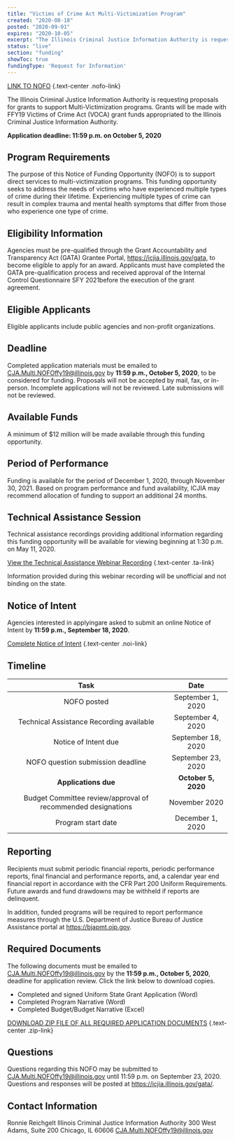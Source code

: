 ```yaml
---
title: "Victims of Crime Act Multi-Victimization Program"
created: "2020-08-18"
posted: "2020-09-01"
expires: "2020-10-05"
excerpt: "The Illinois Criminal Justice Information Authority is requesting proposals for grants to support Multi Victimization programs. Grants will be made with FFY19 Victims of Crime Act (VOCA) grant funds appropriated to the Illinois Criminal Justice Information Authority."
status: "live"
section: "funding"
showToc: true
fundingType: 'Request for Information'
---
```


[LINK TO NOFO](MultipleVictimizationNOFO.pdf) {.text-center .nofo-link}

The Illinois Criminal Justice Information Authority is requesting proposals for grants to support Multi-Victimization programs. Grants will be made with FFY19 Victims of Crime Act (VOCA) grant funds appropriated to the Illinois Criminal Justice Information Authority. 

**Application deadline:  11:59 p.m. on October 5, 2020**

## Program Requirements

The purpose of this Notice of Funding Opportunity (NOFO) is to support direct services to multi-victimization programs. This funding opportunity seeks to address the needs of victims who have experienced multiple types of crime during their lifetime. Experiencing multiple types of crime can result in complex trauma and mental health symptoms that differ from those who experience one type of crime.

## Eligibility Information

Agencies must be pre-qualified through the Grant Accountability and Transparency Act (GATA) Grantee Portal, https://icjia.illinois.gov/gata, to become eligible to apply for an award.  Applicants must have completed the GATA pre-qualification process and received approval of the Internal Control Questionnaire SFY 2021before the execution of the grant agreement. 

## Eligible Applicants
Eligible applicants include public agencies and non-profit organizations.

## Deadline

Completed application materials must be emailed to CJA.Multi.NOFOffy19@illinois.gov by **11:59 p.m., October 5, 2020**, to be considered for funding. Proposals will not be accepted by mail, fax, or in-person. Incomplete applications will not be reviewed. Late submissions will not be reviewed.

## Available Funds

A minimum of $12 million will be made available through this funding opportunity.  

## Period of Performance

Funding is available for the period of December 1, 2020, through November 30, 2021. Based on program performance and fund availability, ICJIA may recommend allocation of funding to support an additional 24 months.  

## Technical Assistance Session

Technical assistance recordings providing additional information regarding this funding opportunity will be available for viewing beginning at 1:30 p.m. on May 11, 2020.

[View the Technical Assistance Webinar Recording](https://youtu.be/Q_xsx0JmWJ0) {.text-center .ta-link}

Information provided during this webinar recording will be unofficial and not binding on the state.

## Notice of Intent

Agencies interested in applyingare asked to submit an online Notice of Intent by **11:59 p.m., September 18, 2020**.

[Complete Notice of Intent](https://icjia.az1.qualtrics.com/jfe/form/SV_5BGGflmRFSd3goJ) {.text-center .noi-link}

## Timeline

|                           **Task**                        |      **Date**      |
| :-------------------------------------------------------: | :----------------: |
|                         NOFO posted                       |   September 1, 2020|
|             Technical Assistance Recording available      |   September 4, 2020|
|                      Notice of Intent due                 |  September 18, 2020|
|                 NOFO question submission deadline   		  |  September 23, 2020|
|                     **Applications due**                  | **October 5, 2020**|
|Budget Committee review/approval of recommended designations|   November 2020   | 
|                      Program start date                   |   December 1, 2020 |         

## Reporting

Recipients must submit periodic financial reports, periodic performance reports, final financial and performance reports, and, a calendar year end financial report in accordance with the CFR Part 200 Uniform Requirements. Future awards and fund drawdowns may be withheld if reports are delinquent.

In addition, funded programs will be required to report performance measures through the U.S. Department of Justice Bureau of Justice Assistance portal at https://bjapmt.ojp.gov.

## Required Documents

The following documents must be emailed to CJA.Multi.NOFOffy19@illinois.gov by the **11:59 p.m., October 5, 2020**, deadline for application review. Click the link below to download copies.

- Completed and signed Uniform State Grant Application (Word)
- Completed Program Narrative (Word)
- Completed Budget/Budget Narrative (Excel)

[DOWNLOAD ZIP FILE OF ALL REQUIRED APPLICATION DOCUMENTS](FFY19MultiVictimization.zip) {.text-center .zip-link}

## Questions

Questions regarding this NOFO may be submitted to CJA.Multi.NOFOffy19@illinois.gov until 11:59 p.m. on September 23, 2020.  Questions and responses will be posted at https://icjia.illinois.gov/gata/.

## Contact Information

Ronnie Reichgelt
Illinois Criminal Justice Information Authority
300 West Adams, Suite 200
Chicago, IL 60606
CJA.Multi.NOFOffy19@illinois.gov 






